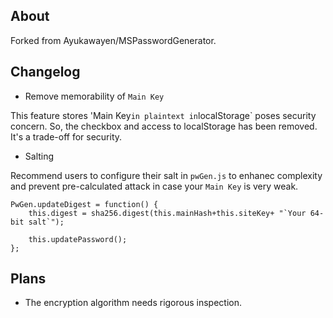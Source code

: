 ## About
Forked from Ayukawayen/MSPasswordGenerator.

## Changelog
* Remove memorability of `Main Key`

This feature stores 'Main Key` in plaintext in `localStorage` poses security concern. So, the checkbox and access to localStorage has been removed. It's a trade-off for security.

* Salting

Recommend users to configure their salt in `pwGen.js` to enhanec complexity and prevent pre-calculated attack in case your `Main Key` is very weak.

```
PwGen.updateDigest = function() {
	this.digest = sha256.digest(this.mainHash+this.siteKey+ "`Your 64-bit salt`");
	
	this.updatePassword();
};
```

## Plans
* The encryption algorithm needs rigorous inspection.
